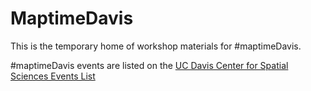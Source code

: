 # MaptimeDavis
This is the temporary home of workshop materials for #maptimeDavis.

#maptimeDavis events are listed on the <a href="https://spatial.ucdavis.edu/events/">UC Davis Center for Spatial Sciences Events List</a>
